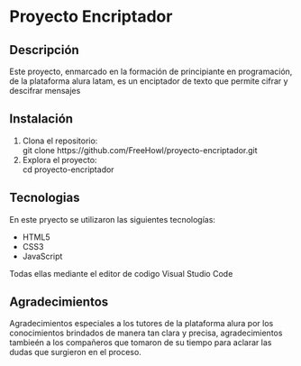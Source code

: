 <h1><strong>Proyecto Encriptador</strong></h1>
<h2>Descripción</h2>
<p>Este proyecto, enmarcado en la formación de principiante en programación, de la plataforma alura latam, es un
enciptador de texto que permite cifrar y descifrar mensajes</p>
<h2>Instalación</h2>
<ol>
  <li>Clona el repositorio:</li>
  git clone https://github.com/FreeHowl/proyecto-encriptador.git
  <li>Explora el proyecto:</li>
  cd proyecto-encriptador
</ol>
<h2>Tecnologias</h2>
En este pryecto se utilizaron las siguientes tecnologías:
<ul>
  <li>HTML5</li>
  <li>CSS3</li>
  <li>JavaScript</li>
</ul>
Todas ellas mediante el editor de codigo Visual Studio Code
<h2>Agradecimientos</h2>
<p>Agradecimientos especiales a los tutores de la plataforma alura por los conocimientos brindados de manera
tan clara y precisa, agradecimientos tambieén a los compañeros que tomaron de su tiempo para aclarar las dudas
que surgieron en el proceso.</p>
